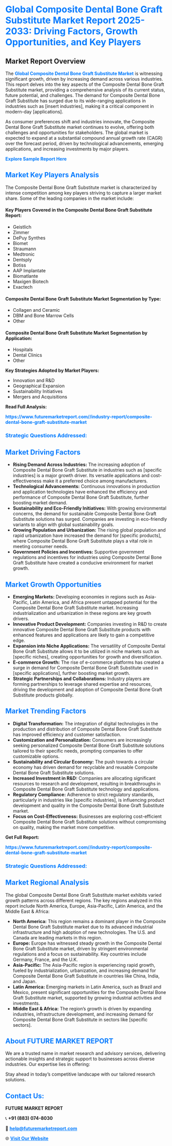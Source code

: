 <h1 style="color: #007BFF;">Global Composite Dental Bone Graft Substitute Market Report 2025-2033: Driving Factors, Growth Opportunities, and Key Players</h1>

<section id="overview">
<h2>Market Report Overview</h2>
<p>The <a href="https://www.futuremarketreport.com//industry-report/composite-dental-bone-graft-substitute-market" style="color: #007BFF; text-decoration: none;"><strong>Global Composite Dental Bone Graft Substitute Market</strong></a> is witnessing significant growth, driven by increasing demand across various industries. This report delves into the key aspects of the Composite Dental Bone Graft Substitute market, providing a comprehensive analysis of its current status, future potential, and challenges. The demand for Composite Dental Bone Graft Substitute has surged due to its wide-ranging applications in industries such as [insert industries], making it a critical component in modern-day [applications].</p>
<p>As consumer preferences shift and industries innovate, the Composite Dental Bone Graft Substitute market continues to evolve, offering both challenges and opportunities for stakeholders. The global market is expected to expand at a substantial compound annual growth rate (CAGR) over the forecast period, driven by technological advancements, emerging applications, and increasing investments by major players.</p>
</section>

<section id="overview">
<p><a href="https://www.futuremarketreport.com//request-sample/reportId=89455" style="color: #007BFF; text-decoration: none;"><strong>Explore Sample Report Here</strong></a></p>
</section>

<section id="key-players">
<h2 style="color: #007BFF;">Market Key Players Analysis</h2>
<p>The Composite Dental Bone Graft Substitute market is characterized by intense competition among key players striving to capture a larger market share. Some of the leading companies in the market include:</p>
<h4>Key Players Covered in the Composite Dental Bone Graft Substitute Report:</h4>
<ul><li>Geistlich</li><li>Zimmer</li><li>DePuy Synthes</li><li>Biomet</li><li>Straumann</li><li>Medtronic</li><li>Dentsply</li><li>Botiss</li><li>AAP Implantate</li><li>Biomatlante</li><li>Maxigen Biotech</li><li>Exactech</li></ul>
<h4>Composite Dental Bone Graft Substitute Market Segmentation by Type:</h4>
<ul><li>Collagen and Ceramic</li><li>DBM and Bone Marrow Cells</li><li>Other</li></ul>

<h4>Composite Dental Bone Graft Substitute Market Segmentation by Application:</h4>
<ul><li>Hospitals</li><li>Dental Clinics</li><li>Other</li></ul>
<p><strong>Key Strategies Adopted by Market Players:</strong></p>
<ul>
<li>Innovation and R&D</li>
<li>Geographical Expansion</li>
<li>Sustainability Initiatives</li>
<li>Mergers and Acquisitions</li>
</ul>
</section>

<section>
<p><strong>Read Full Analysis: </strong></p><a href="https://www.futuremarketreport.com//industry-report/composite-dental-bone-graft-substitute-market" style="color: #007BFF; text-decoration: none;"><strong>https://www.futuremarketreport.com//industry-report/composite-dental-bone-graft-substitute-market</strong></a>
<h3 style="color: #007BFF;">Strategic Questions Addressed:</h3>
</section>

<section id="driving-factors">
<h2 style="color: #007BFF;">Market Driving Factors</h2>
<ul>
<li><strong>Rising Demand Across Industries:</strong> The increasing adoption of Composite Dental Bone Graft Substitute in industries such as [specific industries] is a major growth driver. Its versatile applications and cost-effectiveness make it a preferred choice among manufacturers.</li>
<li><strong>Technological Advancements:</strong> Continuous innovations in production and application technologies have enhanced the efficiency and performance of Composite Dental Bone Graft Substitute, further boosting market demand.</li>
<li><strong>Sustainability and Eco-Friendly Initiatives:</strong> With growing environmental concerns, the demand for sustainable Composite Dental Bone Graft Substitute solutions has surged. Companies are investing in eco-friendly variants to align with global sustainability goals.</li>
<li><strong>Growing Population and Urbanization:</strong> The rising global population and rapid urbanization have increased the demand for [specific products], where Composite Dental Bone Graft Substitute plays a vital role in meeting consumer needs.</li>
<li><strong>Government Policies and Incentives:</strong> Supportive government regulations and incentives for industries using Composite Dental Bone Graft Substitute have created a conducive environment for market growth.</li>
</ul>
</section>

<section id="growth-opportunities">
<h2 style="color: #007BFF;">Market Growth Opportunities</h2>
<ul>
<li><strong>Emerging Markets:</strong> Developing economies in regions such as Asia-Pacific, Latin America, and Africa present untapped potential for the Composite Dental Bone Graft Substitute market. Increasing industrialization and urbanization in these regions are key growth drivers.</li>
<li><strong>Innovative Product Development:</strong> Companies investing in R&D to create innovative Composite Dental Bone Graft Substitute products with enhanced features and applications are likely to gain a competitive edge.</li>
<li><strong>Expansion into Niche Applications:</strong> The versatility of Composite Dental Bone Graft Substitute allows it to be utilized in niche markets such as [specific niches], creating opportunities for growth and diversification.</li>
<li><strong>E-commerce Growth:</strong> The rise of e-commerce platforms has created a surge in demand for Composite Dental Bone Graft Substitute used in [specific applications], further boosting market growth.</li>
<li><strong>Strategic Partnerships and Collaborations:</strong> Industry players are forming partnerships to leverage shared expertise and resources, driving the development and adoption of Composite Dental Bone Graft Substitute products globally.</li>
</ul>
</section>

<section id="trending-factors">
<h2 style="color: #007BFF;">Market Trending Factors</h2>
<ul>
<li><strong>Digital Transformation:</strong> The integration of digital technologies in the production and distribution of Composite Dental Bone Graft Substitute has improved efficiency and customer satisfaction.</li>
<li><strong>Customization and Personalization:</strong> Consumers are increasingly seeking personalized Composite Dental Bone Graft Substitute solutions tailored to their specific needs, prompting companies to offer customizable options.</li>
<li><strong>Sustainability and Circular Economy:</strong> The push towards a circular economy has driven demand for recyclable and reusable Composite Dental Bone Graft Substitute solutions.</li>
<li><strong>Increased Investment in R&D:</strong> Companies are allocating significant resources to research and development, resulting in breakthroughs in Composite Dental Bone Graft Substitute technology and applications.</li>
<li><strong>Regulatory Compliance:</strong> Adherence to strict regulatory standards, particularly in industries like [specific industries], is influencing product development and quality in the Composite Dental Bone Graft Substitute market.</li>
<li><strong>Focus on Cost-Effectiveness:</strong> Businesses are exploring cost-efficient Composite Dental Bone Graft Substitute solutions without compromising on quality, making the market more competitive.</li>
</ul>
</section>

<section>
<p><strong>Get Full Report: </strong></p><a href="https://www.futuremarketreport.com//industry-report/composite-dental-bone-graft-substitute-market" style="color: #007BFF; text-decoration: none;"><strong>https://www.futuremarketreport.com//industry-report/composite-dental-bone-graft-substitute-market</strong></a>
<h3 style="color: #007BFF;">Strategic Questions Addressed:</h3>
</section>


<section id="regional-analysis">
<h2 style="color: #007BFF;">Market Regional Analysis</h2>
<p>The global Composite Dental Bone Graft Substitute market exhibits varied growth patterns across different regions. The key regions analyzed in this report include North America, Europe, Asia-Pacific, Latin America, and the Middle East & Africa:</p>
<ul>
<li><strong>North America:</strong> This region remains a dominant player in the Composite Dental Bone Graft Substitute market due to its advanced industrial infrastructure and high adoption of new technologies. The U.S. and Canada are leading markets in this region.</li>
<li><strong>Europe:</strong> Europe has witnessed steady growth in the Composite Dental Bone Graft Substitute market, driven by stringent environmental regulations and a focus on sustainability. Key countries include Germany, France, and the U.K.</li>
<li><strong>Asia-Pacific:</strong> The Asia-Pacific region is experiencing rapid growth, fueled by industrialization, urbanization, and increasing demand for Composite Dental Bone Graft Substitute in countries like China, India, and Japan.</li>
<li><strong>Latin America:</strong> Emerging markets in Latin America, such as Brazil and Mexico, present significant opportunities for the Composite Dental Bone Graft Substitute market, supported by growing industrial activities and investments.</li>
<li><strong>Middle East & Africa:</strong> The region’s growth is driven by expanding industries, infrastructure development, and increasing demand for Composite Dental Bone Graft Substitute in sectors like [specific sectors].</li>
</ul>
</section>

<footer>
<h2 style="color: #007BFF;">About FUTURE MARKET REPORT</h2>
<p>We are a trusted name in market research and advisory services, delivering actionable insights and strategic support to businesses across diverse industries. Our expertise lies in offering:</p>

<p>Stay ahead in today’s competitive landscape with our tailored research solutions.</p>

<h2 style="color: #007BFF;">Contact Us:</h2>
<p><strong>FUTURE MARKET REPORT</strong></p>
<p>📞 <strong>+91 (883) 074-8030</strong></p>
<p>📧 <strong><a href="mailto:help@futuremarketreport.com" style="color: #007BFF;">help@futuremarketreport.com</a></strong></p>
<p>🌐 <strong><a href="https://www.futuremarketreport.com/" style="color: #007BFF;">Visit Our Website</a></strong></p>
</footer>